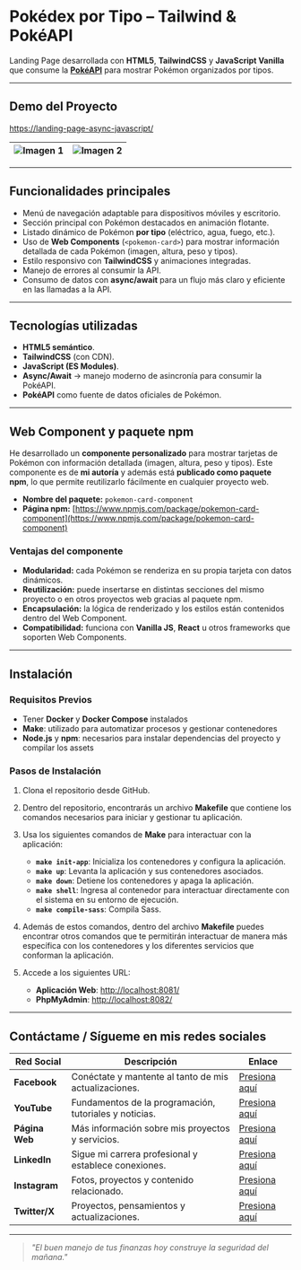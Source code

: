 # Pokédex por Tipo – Tailwind & PokéAPI  

Landing Page desarrollada con **HTML5**, **TailwindCSS** y **JavaScript Vanilla** que consume la **[PokéAPI](https://pokeapi.co/)** para mostrar Pokémon organizados por tipos.  

---

## Demo del Proyecto

[https://landing-page-async-javascript/](https://landing-page-async-javascript.pablogarciajc.com/)

| ![Imagen 1](https://pablogarciajc.com/wp-content/uploads/2025/09/pokedex_1.webp) | ![Imagen 2](https://pablogarciajc.com/wp-content/uploads/2025/09/pokedex_2.webp) |
|-----------|-----------|

---

## Funcionalidades principales  

- Menú de navegación adaptable para dispositivos móviles y escritorio.  
- Sección principal con Pokémon destacados en animación flotante.  
- Listado dinámico de Pokémon **por tipo** (eléctrico, agua, fuego, etc.).  
- Uso de **Web Components** (`<pokemon-card>`) para mostrar información detallada de cada Pokémon (imagen, altura, peso y tipos).  
- Estilo responsivo con **TailwindCSS** y animaciones integradas.  
- Manejo de errores al consumir la API.  
- Consumo de datos con **async/await** para un flujo más claro y eficiente en las llamadas a la API.  

---

## Tecnologías utilizadas  

- **HTML5 semántico**.  
- **TailwindCSS** (con CDN).  
- **JavaScript (ES Modules)**.  
- **Async/Await** → manejo moderno de asincronía para consumir la PokéAPI.  
- **PokéAPI** como fuente de datos oficiales de Pokémon.  

---

## Web Component y paquete npm

He desarrollado un **componente personalizado** para mostrar tarjetas de Pokémon con información detallada (imagen, altura, peso y tipos). Este componente es de **mi autoría** y además está **publicado como paquete npm**, lo que permite reutilizarlo fácilmente en cualquier proyecto web.

- **Nombre del paquete:** `pokemon-card-component`  
- **Página npm:** [https://www.npmjs.com/package/pokemon-card-component](https://www.npmjs.com/package/pokemon-card-component)  

### Ventajas del componente

- **Modularidad:** cada Pokémon se renderiza en su propia tarjeta con datos dinámicos.  
- **Reutilización:** puede insertarse en distintas secciones del mismo proyecto o en otros proyectos web gracias al paquete npm.  
- **Encapsulación:** la lógica de renderizado y los estilos están contenidos dentro del Web Component.  
- **Compatibilidad:** funciona con **Vanilla JS**, **React** u otros frameworks que soporten Web Components.  

---

## Instalación

### Requisitos Previos

- Tener **Docker** y **Docker Compose** instalados  
- **Make**: utilizado para automatizar procesos y gestionar contenedores  
- **Node.js** y **npm**: necesarios para instalar dependencias del proyecto y compilar los assets  

### Pasos de Instalación

1. Clona el repositorio desde GitHub.  
2. Dentro del repositorio, encontrarás un archivo **Makefile** que contiene los comandos necesarios para iniciar y gestionar tu aplicación.  
3. Usa los siguientes comandos de **Make** para interactuar con la aplicación:  

   - **`make init-app`**: Inicializa los contenedores y configura la aplicación.  
   - **`make up`**: Levanta la aplicación y sus contenedores asociados.  
   - **`make down`**: Detiene los contenedores y apaga la aplicación.  
   - **`make shell`**: Ingresa al contenedor para interactuar directamente con el sistema en su entorno de ejecución.  
   - **`make compile-sass`**: Compila Sass.  

4. Además de estos comandos, dentro del archivo **Makefile** puedes encontrar otros comandos que te permitirán interactuar de manera más específica con los contenedores y los diferentes servicios que conforman la aplicación.  

5. Accede a los siguientes URL:  
   - **Aplicación Web**: [http://localhost:8081/](http://localhost:8081/)  
   - **PhpMyAdmin**: [http://localhost:8082/](http://localhost:8082/)  

---

## Contáctame / Sígueme en mis redes sociales  

| Red Social   | Descripción                                              | Enlace                   |
|--------------|----------------------------------------------------------|--------------------------|
| **Facebook** | Conéctate y mantente al tanto de mis actualizaciones.    | [Presiona aquí](https://www.facebook.com/PabloGarciaJC) |
| **YouTube**  | Fundamentos de la programación, tutoriales y noticias.   | [Presiona aquí](https://www.youtube.com/@pablogarciajc) |
| **Página Web** | Más información sobre mis proyectos y servicios.        | [Presiona aquí](https://pablogarciajc.com/)              |
| **LinkedIn** | Sigue mi carrera profesional y establece conexiones.     | [Presiona aquí](https://www.linkedin.com/in/pablogarciajc) |
| **Instagram**| Fotos, proyectos y contenido relacionado.                 | [Presiona aquí](https://www.instagram.com/pablogarciajc) |
| **Twitter/X**| Proyectos, pensamientos y actualizaciones.                | [Presiona aquí](https://x.com/PabloGarciaJC)   |

---

> _"El buen manejo de tus finanzas hoy construye la seguridad del mañana."_  
